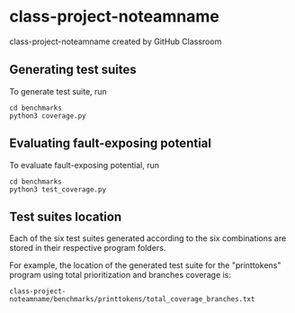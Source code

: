 # class-project-noteamname
class-project-noteamname created by GitHub Classroom

## Generating test suites
To generate test suite, run

```shell
cd benchmarks
python3 coverage.py
```

## Evaluating fault-exposing potential
To evaluate fault-exposing potential, run

```
cd benchmarks
python3 test_coverage.py
```
## Test suites location
Each of the six test suites generated according to the six combinations are stored in their respective program folders.

For example, the location of the generated test suite for the "printtokens" program using total prioritization and branches coverage is:

```
class-project-noteamname/benchmarks/printtokens/total_coverage_branches.txt

```
